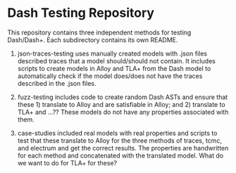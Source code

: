 # Dash Testing Repository

This repository contains three independent methods for testing Dash/Dash+.  Each subdirectory contains its own README.

1. json-traces-testing uses manually created models with .json files described traces that a model should/should not contain.  It includes scripts to create models in Alloy and TLA+ from the Dash model to automatically check if the model does/does not have the traces described in the .json files.

2. fuzz-testing includes code to create random Dash ASTs and ensure that these 1) translate to Alloy and are satisfiable in Alloy; and 2) translate to TLA+ and ...??  These models do not have any properties associated with them.

3. case-studies included real models with real properties and scripts to test that these translate to Alloy for the three methods of traces, tcmc, and electrum and get the correct results.  The properties are handwritten for each method and concatenated with the translated model.  What do we want to do for TLA+ for these?
